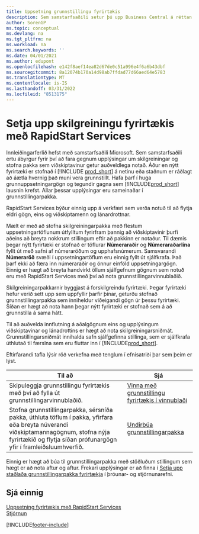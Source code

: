 ```yaml
---
title: Uppsetning grunnstillingu fyrirtækis
description: Sem samstarfsaðili setur þú upp Business Central á réttan hátt fyrir viðskiptavininn með sjálfgefnum eða sértækum stillingum sem þú sameinar í grunnstillingarpakka.
author: SorenGP
ms.topic: conceptual
ms.devlang: na
ms.tgt_pltfrm: na
ms.workload: na
ms.search.keywords: ''
ms.date: 04/01/2021
ms.author: edupont
ms.openlocfilehash: e142f8aef14ea82d67de0c51a996e4f6a6b43dbf
ms.sourcegitcommit: 8a12074b170a14d98ab7ffdad77d66aed64e5783
ms.translationtype: MT
ms.contentlocale: is-IS
ms.lasthandoff: 03/31/2022
ms.locfileid: "8513175"
---
```

# <a name="set-up-company-configuration-with-rapidstart-services"></a>Setja upp skilgreiningu fyrirtækis með RapidStart Services

Innleiðingarferlið hefst með samstarfsaðili Microsoft. Sem samstarfsaðili ertu ábyrgur fyrir því að fara gegnum upplýsingar um skilgreiningar og stofna pakka sem viðskiptavinur getur auðveldlega notað. Áður en nýtt fyrirtæki er stofnað í [!INCLUDE [prod_short](includes/prod_short.md)] á netinu eða staðnum er ráðlagt að áætla hvernig það muni vera grunnstillt. Hafa þarf í huga grunnuppsetningargögn og tegundir gagna sem [!INCLUDE[prod_short](includes/prod_short.md)] lausnin krefst. Allar þessar upplýsingar eru sameinaðar í grunnstillingarpakka.

RapidStart Services býður einnig upp á verkfæri sem verða notuð til að flytja eldri gögn, eins og viðskiptamenn og lánardrottnar.  

Mælt er með að stofna skilgreiningarpakka með flestum uppsetningartöflunum útfylltum fyrirfram þannig að viðskiptavinir þurfi aðeins að breyta nokkrum stillingum eftir að pakkinn er notaður. Til dæmis þegar nýtt fyrirtæki er stofnað er töflurar **Númeraraðir** og **Númeraraðarlína** fyllt út með safni af númeraröðum og upphafsnúmerum. Samsvarandi **Númeraröð** svæði í uppsetningartöflum eru einnig fyllt út sjálfkrafa. Það þarf ekki að færa inn númeraraðir og önnur einföld uppsetningargögn. Einnig er hægt að breyta handvirkt öllum sjálfgefnum gögnum sem notuð eru með RapidStart Services með því að nota grunnstillingarvinnublaðið.  

Skilgreiningarpakkarnir byggjast á forskilgreindu fyrirtæki. Þegar fyrirtæki hefur verið sett upp sem uppfyllir þarfir þínar, geturðu stofnað grunnstillingarpakka sem inniheldur viðeigandi gögn úr þessu fyrirtæki. Síðan er hægt að nota hann þegar nýtt fyrirtæki er stofnað sem á að grunnstilla á sama hátt.  

Til að auðvelda innflutning á aðalgögnum eins og upplýsingum viðskiptavinar og lánadrottins er hægt að nota skilgreiningarsniðmát. Grunnstillingarsniðmát innihalda safn sjálfgefinna stillinga, sem er sjálfkrafa úthlutað til færslna sem eru fluttar inn í [!INCLUDE[prod_short](includes/prod_short.md)].

Eftirfarandi tafla lýsir röð verkefna með tenglum í efnisatriði þar sem þeim er lýst.

|**Til að**|**Sjá**|  
|------------|-------------|  
|Skipuleggja grunnstillingu fyrirtækis með því að fylla út grunnstillingarvinnublaðið.|[Vinna með grunnstillingu fyrirtækis í vinnublaði](admin-how-to-manage-company-configuration-in-a-worksheet.md)|  
|Stofna grunnstillingarpakka, sérsníða pakka, úthluta töflum í pakka, yfirfara eða breyta núverandi viðskiptamannagögnum, stofna nýja fyrirtækið og flytja síðan prófunargögn yfir í framleiðsluumhverfið.|[Undirbúa grunnstillingarpakka](admin-how-to-prepare-a-configuration-package.md)|

Einnig er hægt að búa til grunnstillingarpakka með stöðluðum stillingum sem hægt er að nota aftur og aftur. Frekari upplýsingar er að finna í [Setja upp staðlaða grunnstillingarpakka fyrirtækja](/dynamics365/business-central/dev-itpro/administration/set-up-standard-company-configuration-packages) í þróunar- og stjórnunarefni.  

## <a name="see-also"></a>Sjá einnig

[Uppsetning fyrirtækis með RapidStart Services](admin-set-up-a-company-with-rapidstart.md)  
[Stjórnun](admin-setup-and-administration.md)  


[!INCLUDE[footer-include](includes/footer-banner.md)]